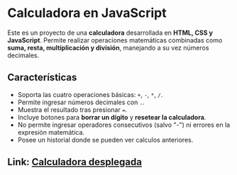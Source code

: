 # Calculadora en JavaScript

Este es un proyecto de una **calculadora** desarrollada en **HTML, CSS y JavaScript**. Permite realizar operaciones matemáticas combinadas como **suma, resta, multiplicación y división**, manejando a su vez números decimales.

## Características

- Soporta las cuatro operaciones básicas: `+`, `-`, `*`, `/`.
- Permite ingresar números decimales con `.`.
- Muestra el resultado tras presionar `=`.
- Incluye botones para **borrar un dígito** y **resetear la calculadora**.
- No permite ingresar operadores consecutivos (salvo "-") ni errores en la expresión matemática.
- Posee un historial donde se pueden ver calculos anteriores.

## Link: [Calculadora desplegada](https://js-calculator-dun.vercel.app/)
